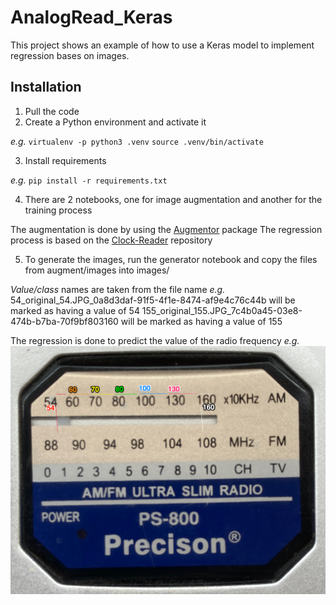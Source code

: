 # AnalogRead_Keras
This project shows an example of how to use a Keras model to implement regression bases on images.

## Installation
1. Pull the code
2. Create a Python environment and activate it

*e.g.* 
`virtualenv -p python3 .venv`
`source .venv/bin/activate`

3. Install requirements

*e.g.*
`pip install -r requirements.txt`

4. There are 2 notebooks, one for image augmentation and another for the training process

The augmentation is done by using the [Augmentor](https://github.com/mdbloice/Augmentor) package
The regression process is based on the [Clock-Reader](https://github.com/shivaverma/Clock-Reader) repository

5. To generate the images, run the generator notebook and copy the files from augment/images into images/

*Value/class* names are taken from the file name
*e.g.*
54_original_54.JPG_0a8d3daf-91f5-4f1e-8474-af9e4c76c44b will be marked as having a value of 54
155_original_155.JPG_7c4b0a45-03e8-474b-b7ba-70f9bf803160 will be marked as having a value of 155

The regression is done to predict the value of the radio frequency
*e.g.*
![Reference](REFERENCIA.png)
